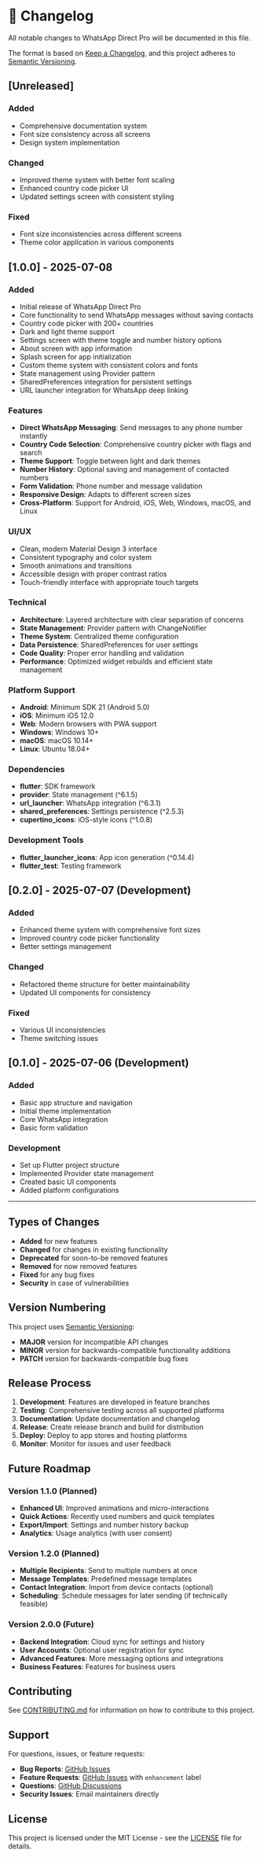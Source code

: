 # 📄 Changelog

All notable changes to WhatsApp Direct Pro will be documented in this file.

The format is based on [Keep a Changelog](https://keepachangelog.com/en/1.0.0/),
and this project adheres to [Semantic Versioning](https://semver.org/spec/v2.0.0.html).

## [Unreleased]

### Added

- Comprehensive documentation system
- Font size consistency across all screens
- Design system implementation

### Changed

- Improved theme system with better font scaling
- Enhanced country code picker UI
- Updated settings screen with consistent styling

### Fixed

- Font size inconsistencies across different screens
- Theme color application in various components

## [1.0.0] - 2025-07-08

### Added

- Initial release of WhatsApp Direct Pro
- Core functionality to send WhatsApp messages without saving contacts
- Country code picker with 200+ countries
- Dark and light theme support
- Settings screen with theme toggle and number history options
- About screen with app information
- Splash screen for app initialization
- Custom theme system with consistent colors and fonts
- State management using Provider pattern
- SharedPreferences integration for persistent settings
- URL launcher integration for WhatsApp deep linking

### Features

- **Direct WhatsApp Messaging**: Send messages to any phone number instantly
- **Country Code Selection**: Comprehensive country picker with flags and search
- **Theme Support**: Toggle between light and dark themes
- **Number History**: Optional saving and management of contacted numbers
- **Form Validation**: Phone number and message validation
- **Responsive Design**: Adapts to different screen sizes
- **Cross-Platform**: Support for Android, iOS, Web, Windows, macOS, and Linux

### UI/UX

- Clean, modern Material Design 3 interface
- Consistent typography and color system
- Smooth animations and transitions
- Accessible design with proper contrast ratios
- Touch-friendly interface with appropriate touch targets

### Technical

- **Architecture**: Layered architecture with clear separation of concerns
- **State Management**: Provider pattern with ChangeNotifier
- **Theme System**: Centralized theme configuration
- **Data Persistence**: SharedPreferences for user settings
- **Code Quality**: Proper error handling and validation
- **Performance**: Optimized widget rebuilds and efficient state management

### Platform Support

- **Android**: Minimum SDK 21 (Android 5.0)
- **iOS**: Minimum iOS 12.0
- **Web**: Modern browsers with PWA support
- **Windows**: Windows 10+
- **macOS**: macOS 10.14+
- **Linux**: Ubuntu 18.04+

### Dependencies

- **flutter**: SDK framework
- **provider**: State management (^6.1.5)
- **url_launcher**: WhatsApp integration (^6.3.1)
- **shared_preferences**: Settings persistence (^2.5.3)
- **cupertino_icons**: iOS-style icons (^1.0.8)

### Development Tools

- **flutter_launcher_icons**: App icon generation (^0.14.4)
- **flutter_test**: Testing framework

## [0.2.0] - 2025-07-07 (Development)

### Added

- Enhanced theme system with comprehensive font sizes
- Improved country code picker functionality
- Better settings management

### Changed

- Refactored theme structure for better maintainability
- Updated UI components for consistency

### Fixed

- Various UI inconsistencies
- Theme switching issues

## [0.1.0] - 2025-07-06 (Development)

### Added

- Basic app structure and navigation
- Initial theme implementation
- Core WhatsApp integration
- Basic form validation

### Development

- Set up Flutter project structure
- Implemented Provider state management
- Created basic UI components
- Added platform configurations

---

## Types of Changes

- **Added** for new features
- **Changed** for changes in existing functionality
- **Deprecated** for soon-to-be removed features
- **Removed** for now removed features
- **Fixed** for any bug fixes
- **Security** in case of vulnerabilities

## Version Numbering

This project uses [Semantic Versioning](https://semver.org/):

- **MAJOR** version for incompatible API changes
- **MINOR** version for backwards-compatible functionality additions
- **PATCH** version for backwards-compatible bug fixes

## Release Process

1. **Development**: Features are developed in feature branches
2. **Testing**: Comprehensive testing across all supported platforms
3. **Documentation**: Update documentation and changelog
4. **Release**: Create release branch and build for distribution
5. **Deploy**: Deploy to app stores and hosting platforms
6. **Monitor**: Monitor for issues and user feedback

## Future Roadmap

### Version 1.1.0 (Planned)

- **Enhanced UI**: Improved animations and micro-interactions
- **Quick Actions**: Recently used numbers and quick templates
- **Export/Import**: Settings and number history backup
- **Analytics**: Usage analytics (with user consent)

### Version 1.2.0 (Planned)

- **Multiple Recipients**: Send to multiple numbers at once
- **Message Templates**: Predefined message templates
- **Contact Integration**: Import from device contacts (optional)
- **Scheduling**: Schedule messages for later sending (if technically feasible)

### Version 2.0.0 (Future)

- **Backend Integration**: Cloud sync for settings and history
- **User Accounts**: Optional user registration for sync
- **Advanced Features**: More messaging options and integrations
- **Business Features**: Features for business users

## Contributing

See [CONTRIBUTING.md](CONTRIBUTING.md) for information on how to contribute to this project.

## Support

For questions, issues, or feature requests:

- **Bug Reports**: [GitHub Issues](https://github.com/yourusername/whats_direct_pro/issues)
- **Feature Requests**: [GitHub Issues](https://github.com/yourusername/whats_direct_pro/issues) with `enhancement` label
- **Questions**: [GitHub Discussions](https://github.com/yourusername/whats_direct_pro/discussions)
- **Security Issues**: Email maintainers directly

## License

This project is licensed under the MIT License - see the [LICENSE](LICENSE) file for details.
